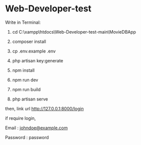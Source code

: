 # Web-Developer-test

Write in Terminal:

1) cd C:\xampp\htdocs\Web-Developer-test-main\MovieDBApp

2) composer install

3) cp .env.example .env

4) php artisan key:generate

5) npm install
6) npm run dev
7) npm run build

8) php artisan serve

then, link url
http://127.0.0.1:8000/login

if require login,

Email : johndoe@example.com

Password : password

